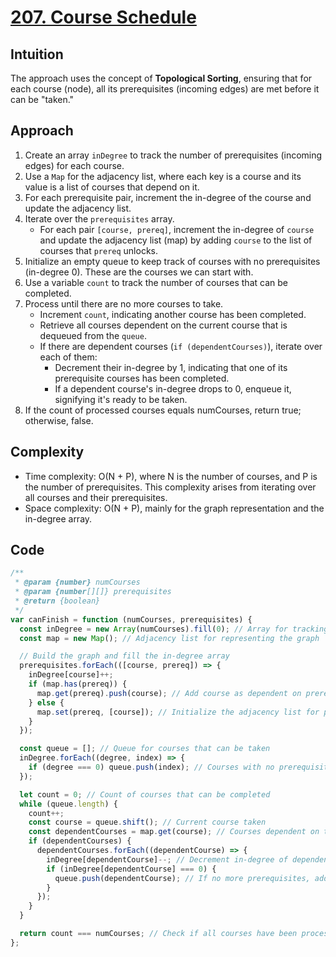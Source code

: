 # [207. Course Schedule](https://leetcode.com/problems/course-schedule/description/)

## Intuition

The approach uses the concept of **Topological Sorting**, ensuring that for each course (node), all its prerequisites (incoming edges) are met before it can be "taken."

## Approach

1. Create an array `inDegree` to track the number of prerequisites (incoming edges) for each course.
2. Use a `Map` for the adjacency list, where each key is a course and its value is a list of courses that depend on it.
3. For each prerequisite pair, increment the in-degree of the course and update the adjacency list.
4. Iterate over the `prerequisites` array.
   - For each pair `[course, prereq]`, increment the in-degree of `course` and update the adjacency list (map) by adding `course` to the list of courses that `prereq` unlocks.
5. Initialize an empty queue to keep track of courses with no prerequisites (in-degree 0). These are the courses we can start with.
6. Use a variable `count` to track the number of courses that can be completed.
7. Process until there are no more courses to take.
   - Increment `count`, indicating another course has been completed.
   - Retrieve all courses dependent on the current course that is dequeued from the `queue`.
   - If there are dependent courses (`if (dependentCourses)`), iterate over each of them:
      - Decrement their in-degree by 1, indicating that one of its prerequisite courses has been completed.
      - If a dependent course's in-degree drops to 0, enqueue it, signifying it's ready to be taken. 
8. If the count of processed courses equals numCourses, return true; otherwise, false.

## Complexity

- Time complexity: O(N + P), where N is the number of courses, and P is the number of prerequisites. This complexity arises from iterating over all courses and their prerequisites.
- Space complexity: O(N + P), mainly for the graph representation and the in-degree array.

## Code

```javascript
/**
 * @param {number} numCourses
 * @param {number[][]} prerequisites
 * @return {boolean}
 */
var canFinish = function (numCourses, prerequisites) {
  const inDegree = new Array(numCourses).fill(0); // Array for tracking in-degrees of each course
  const map = new Map(); // Adjacency list for representing the graph

  // Build the graph and fill the in-degree array
  prerequisites.forEach(([course, prereq]) => {
    inDegree[course]++;
    if (map.has(prereq)) {
      map.get(prereq).push(course); // Add course as dependent on prereq
    } else {
      map.set(prereq, [course]); // Initialize the adjacency list for prereq
    }
  });

  const queue = []; // Queue for courses that can be taken
  inDegree.forEach((degree, index) => {
    if (degree === 0) queue.push(index); // Courses with no prerequisites
  });

  let count = 0; // Count of courses that can be completed
  while (queue.length) {
    count++;
    const course = queue.shift(); // Current course taken
    const dependentCourses = map.get(course); // Courses dependent on the current course
    if (dependentCourses) {
      dependentCourses.forEach((dependentCourse) => {
        inDegree[dependentCourse]--; // Decrement in-degree of dependent course
        if (inDegree[dependentCourse] === 0) {
          queue.push(dependentCourse); // If no more prerequisites, add to queue
        }
      });
    }
  }

  return count === numCourses; // Check if all courses have been processed};
};
```
